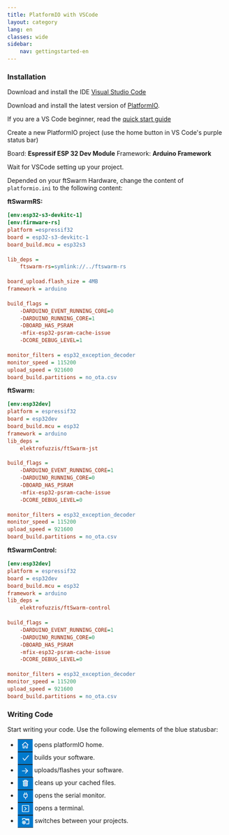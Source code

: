 ```yaml
---
title: PlatformIO with VSCode
layout: category
lang: en
classes: wide
sidebar:
    nav: gettingstarted-en
---
```

### Installation

Download and install the IDE [Visual Studio Code](https://code.visualstudio.com/)

Download and install the latest version of [PlatformIO](https://platformio.org/install/ide?install=vscode).

If you are a VS Code beginner, read the [quick start guide](https://docs.platformio.org/page/ide/vscode.html#quick-start)

Create a new PlatformIO project (use the home button in VS Code's purple status bar)

Board: **Espressif ESP 32 Dev Module**
Framework: **Arduino Framework**

Wait for VSCode setting up your project.

Depended on your ftSwarm Hardware, change the content of `platformio.ini` to the following content:

**ftSwarmRS:**

```ini
[env:esp32-s3-devkitc-1]
[env:firmware-rs]
platform =espressif32
board = esp32-s3-devkitc-1
board_build.mcu = esp32s3

lib_deps =
    ftswarm-rs=symlink://../ftswarm-rs

board_upload.flash_size = 4MB
framework = arduino

build_flags =
    -DARDUINO_EVENT_RUNNING_CORE=0
    -DARDUINO_RUNNING_CORE=1
    -DBOARD_HAS_PSRAM
    -mfix-esp32-psram-cache-issue
    -DCORE_DEBUG_LEVEL=1

monitor_filters = esp32_exception_decoder
monitor_speed = 115200
upload_speed = 921600
board_build.partitions = no_ota.csv
```

**ftSwarm:**

```ini
[env:esp32dev]
platform = espressif32
board = esp32dev
board_build.mcu = esp32
framework = arduino
lib_deps = 
	elektrofuzzis/ftSwarm-jst

build_flags = 
	-DARDUINO_EVENT_RUNNING_CORE=1 
	-DARDUINO_RUNNING_CORE=0
	-DBOARD_HAS_PSRAM
	-mfix-esp32-psram-cache-issue
	-DCORE_DEBUG_LEVEL=0

monitor_filters = esp32_exception_decoder
monitor_speed = 115200
upload_speed = 921600
board_build.partitions = no_ota.csv
```

**ftSwarmControl:**

```ini
[env:esp32dev]
platform = espressif32
board = esp32dev
board_build.mcu = esp32
framework = arduino
lib_deps = 
	elektrofuzzis/ftSwarm-control

build_flags = 
	-DARDUINO_EVENT_RUNNING_CORE=1 
	-DARDUINO_RUNNING_CORE=0
	-DBOARD_HAS_PSRAM
	-mfix-esp32-psram-cache-issue
	-DCORE_DEBUG_LEVEL=0

monitor_filters = esp32_exception_decoder
monitor_speed = 115200
upload_speed = 921600
board_build.partitions = no_ota.csv
```

### Writing Code

Start writing your code. Use the following elements of the blue statusbar:

<style>
img { vertical-align: middle;important! }
</style>

- ![Home](/assets/img/vs_home.png) opens platformIO home. 
- ![build](/assets/img/vs_build.png) builds your software.
- ![upload](/assets/img/vs_upload.png) uploads/flashes your software.
- ![clean](/assets/img/vs_clean.png) cleans up your cached files.
- ![serial](/assets/img/vs_serial.png) opens the serial monitor.
- ![terminal](/assets/img/vs_terminal.png) opens a terminal.
- ![switch](/assets/img/vs_switch.png) switches between your projects.
